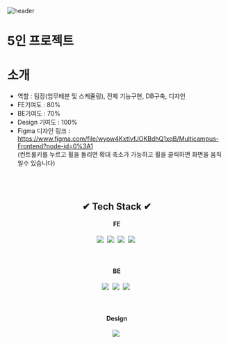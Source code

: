 ![header](https://capsule-render.vercel.app/api?type=wave&color=gradient&height=200&section=header&text=인테리어%20판매서비스&fontAlign=50&fontAlignY=70&fontSize=90&fontColor=white)

# 5인 프로젝트
# 소개
- 역할 : 팀장(업무배분 및 스케쥴링), 전체 기능구현, DB구축, 디자인
- FE기여도 : 80%
- BE기여도 : 70%
- Design 기여도 : 100%
- Figma 디자인 링크 : https://www.figma.com/file/wyow4KxtIvfJOKBdhQ1xqB/Multicampus-Frontend?node-id=0%3A1<br>
  (컨트롤키를 누르고 휠을 돌리면 확대 축소가 가능하고 휠을 클릭하면 화면을 움직일수 있습니다)



<br><br>
<h2 align="center">✔ Tech Stack ✔</h2>
<h4 align="center">FE</h4>
<p align="center">
  <img src="https://img.shields.io/badge/HTML5-E34F26?style=flat-square&logo=html5&logoColor=white"/></a>&nbsp 
  <img src="https://img.shields.io/badge/CSS3-1572B6?style=flat-square&logo=css3&logoColor=white"/></a>&nbsp 
  <img src="https://img.shields.io/badge/Javascript-ffb13b?style=flat-square&logo=javascript&logoColor=white"/></a>&nbsp 
  <img src="https://img.shields.io/badge/jQuery-ffb13b?style=flat-square&logo=jQueryt&logoColor=white"/></a>&nbsp 
<br><br>
<br>
<h4 align="center">BE</h4>
<p align="center">
  <img src="https://img.shields.io/badge/Spring Boot-6DB33F?style=flat-square&logo=springboot&logoColor=white"/></a>&nbsp 
  <img src="https://img.shields.io/badge/Apache Tomcat-F8DC75?style=flat-square&logo=apachetomcat3&logoColor=white"/></a>&nbsp 
  <img src="https://img.shields.io/badge/MySQL-4479A1?style=flat-square&logo=mysqlt&logoColor=white"/></a>&nbsp 
<br><br>
<br>
<h4 align="center">Design</h4>
<p align="center">
  <img src="https://img.shields.io/badge/Figma-F24E1E?style=flat-square&logo=figma&logoColor=white"/></a>&nbsp 
  
  
 

